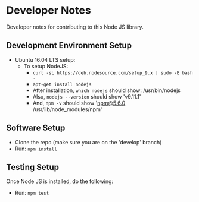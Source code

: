 # Developer Notes

Developer notes for contributing to this Node JS library.

## Development Environment Setup

  - Ubuntu 16.04 LTS setup:
    - To setup NodeJS:
      - ``` curl -sL https://deb.nodesource.com/setup_9.x | sudo -E bash - ```
      - ``` apt-get install nodejs ```
      - After installation, ``` which nodejs ``` should show: /usr/bin/nodejs
      - Also, ``` nodejs --version ``` should show 'v9.11.1'
      - And, ``` npm -V ``` should show 'npm@5.6.0 /usr/lib/node_modules/npm'

## Software Setup

  - Clone the repo (make sure you are on the 'develop' branch)
  - Run: ``` npm install ```

## Testing Setup

Once Node JS is installed, do the following:

  - Run: ``` npm test ```
